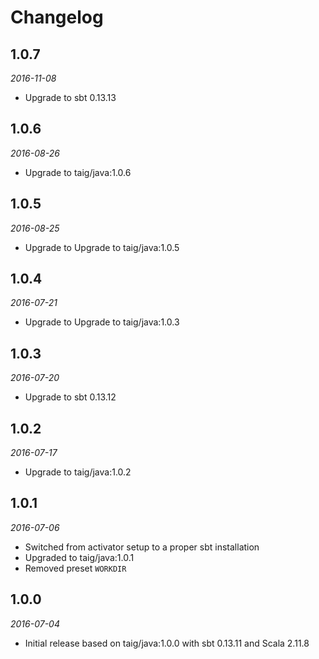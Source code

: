 # Changelog

## 1.0.7

_2016-11-08_

 * Upgrade to sbt 0.13.13

## 1.0.6

_2016-08-26_

 * Upgrade to taig/java:1.0.6

## 1.0.5

_2016-08-25_

 * Upgrade to Upgrade to taig/java:1.0.5

## 1.0.4

_2016-07-21_

 * Upgrade to Upgrade to taig/java:1.0.3

## 1.0.3

_2016-07-20_

 * Upgrade to sbt 0.13.12

## 1.0.2

_2016-07-17_

 * Upgrade to taig/java:1.0.2

## 1.0.1

_2016-07-06_

 * Switched from activator setup to a proper sbt installation
 * Upgraded to taig/java:1.0.1
 * Removed preset `WORKDIR`

## 1.0.0

_2016-07-04_

 * Initial release based on taig/java:1.0.0 with sbt 0.13.11 and Scala 2.11.8